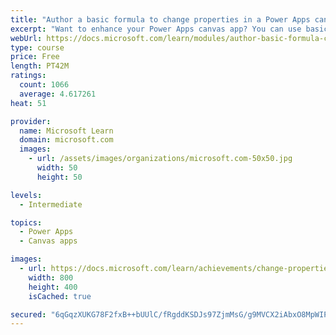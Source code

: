 ```yaml
---
title: "Author a basic formula to change properties in a Power Apps canvas app"
excerpt: "Want to enhance your Power Apps canvas app? You can use basic formulas to make changes to control properties.  This will include changing the format, position, simple calculations, and implementing conditional formatting."
webUrl: https://docs.microsoft.com/learn/modules/author-basic-formula-change-properties-powerapps/
type: course
price: Free
length: PT42M
ratings:
  count: 1066
  average: 4.617261
heat: 51

provider:
  name: Microsoft Learn
  domain: microsoft.com
  images:
    - url: /assets/images/organizations/microsoft.com-50x50.jpg
      width: 50
      height: 50

levels:
  - Intermediate

topics:
  - Power Apps
  - Canvas apps

images:
  - url: https://docs.microsoft.com/learn/achievements/change-properties-social.png
    width: 800
    height: 400
    isCached: true

secured: "6qGqzXUKG78F2fxB++bUUlC/fRgddKSDJs97ZjmMsG/g9MVCX2iAbxO8MpWIPTaLekuGIcZXDIy/ay0/CT3w3447W1RbRBhXD6rgJwJGq3sWrfY1zdpubBnSv9WWGNQZe5E4+W2sezKy5yzYELVz/amLSIjzht1T8PXLJ5S/eARjAuEdFO8/2eoXR+Ja++q/JW2MzZe3ss2hS88qc42nZcIUgvscvy9TR4Mhz9TELpW9oI+ZJf+Zi2O6ofcV98/qtHHtuUyGphZYeVqUz54ckP/k32mI9ZJP1V6aPeyQiOenWmBt4WMD9lb7IVx2YUG69dFBYAjxmGlltFBMLBZS/JT3bX9suwDPvKSODmo/E46H+JON4911eP6m+20gkEJbY1zl8fandoRslFkH4B/KYTKRugaK78ipGvcgYmzeA0A=;y0yaNsMO4TKZdzABNeYmVA=="
---
```


